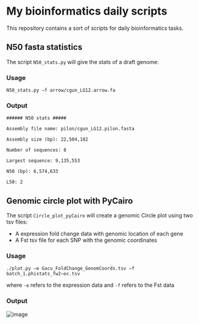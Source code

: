 # My bioinformatics daily scripts

This repository contains a sort of scripts for daily bioinformatics tasks.

## N50 fasta statistics

The script `N50_stats.py` will give the stats of a draft genome:

### Usage

`N50_stats.py −f arrow/cgun_LG12.arrow.fa`

### Output

`###### N50 stats #####`

`Assembly file name: pilon/cgun_LG12.pilon.fasta`

`Assembly size (bp): 22,504,182`

`Number of sequences: 8`

`Largest sequence: 9,135,553`

`N50 (bp): 6,574,633`

`L50: 2`

## Genomic circle plot with PyCairo

The script `Circle_plot_pyCairo` will create a genomic Circle plot using two tsv files:

* A expression fold change data with genomic location of each gene
* A Fst tsv file for each SNP with the genomic coordinates

### Usage

`./plot.py −e Gacu_FoldChange_GenomCoords.tsv −f batch_1.phistats_fw2−oc.tsv`

where `-e` refers to the expression data and `-f` refers to the Fst data

### Output
![image](https://user-images.githubusercontent.com/32884929/114288508-22f00980-9a36-11eb-9d71-90b346053c71.png)

